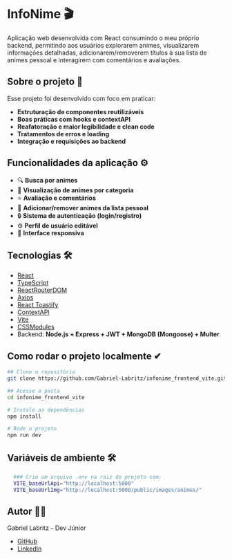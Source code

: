 # InfoNime 🎬 #

Aplicação web desenvolvida com React consumindo o meu próprio backend, permitindo aos usuários explorarem animes, visualizarem informações detalhadas, adicionarem/removerem títulos à sua lista de animes pessoal e interagirem com comentários e avaliações.

## Sobre o projeto 🧠

Esse projeto foi desenvolvido com foco em praticar:
- **Estruturação de componentes reutilizáveis**
- **Boas práticas com hooks e contextAPI**
- **Reafatoração e maior legibilidade e clean code**
- **Tratamentos de erros e loading**
- **Integração e requisições ao backend**

## Funcionalidades da aplicação ⚙
- 🔍 **Busca por animes**
- 📂 **Visualização de animes por categoria**
- ⭐ **Avaliação e comentários**
- 📌 **Adicionar/remover animes da lista pessoal**
- 🔒 **Sistema de autenticação (login/registro)**
- ⚙️ **Perfil de usuário editável**
- 🎨 **Interface responsiva** 

## Tecnologias 🛠
- [React](https://reactjs.org/)
- [TypeScript](https://www.typescriptlang.org/)
- [ReactRouterDOM](https://reactrouter.com/)
- [Axios](https://axios-http.com/)
- [React Toastify](https://fkhadra.github.io/react-toastify/)
- [ContextAPI](https://reactjs.org/docs/context.html)
- [Vite](https://vitejs.dev/)
- [CSSModules]()
- Backend: **Node.js + Express + JWT + MongoDB (Mongoose) + Multer**

## Como rodar o projeto localmente ✔

```bash
## Clone o repositório
git clone https://github.com/Gabriel-Labritz/infonime_frontend_vite.git

## Acesse a pasta
cd infonime_frontend_vite

# Instale as dependências
npm install

# Rode o projeto
npm run dev

```

## Variáveis de ambiente 🛠

```bash
  ### Crie um arquivo .env na raiz do projeto com:
  VITE_baseUrlApi="http://localhost:5000"
  VITE_baseUrlImg="http://localhost:5000/public/images/animes/"
```

## Autor 🙋‍♂️
Gabriel Labritz - Dev Júnior
- [GitHub](https://github.com/Gabriel-Labritz)
- [LinkedIn](https://www.linkedin.com/in/gabriel-labritz-199499229/)

